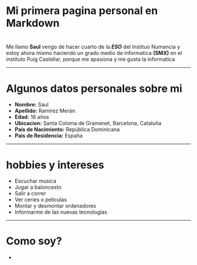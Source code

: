 # Mi primera pagina personal en Markdown
#
Me llamo **Saul** vengo de hacer cuarto de la ***ESO*** del Instituo Numancia y estoy ahora mismo haciendo un grado medio de informatica **(SMX)** en el instituto Puig Castellar, porque me apasiona y me gusta la informatica
___
# Algunos datos personales sobre mi
- **Nombre:** Saul
- **Apellido:** Ramírez Merán
- **Edad:** 16 años
- **Ubicacion:** Santa Coloma de Gramenet, Barcelona, Cataluña
- **Pais de Nacimiento:** República Dominicana
- **Pais de Residencia:** España
 ---
# hobbies y intereses
- Escuchar musica
- Jugar a baloncesto
- Salir a correr
- Ver ceries o peliculas
- Montar y desmontar ordenadores
- Informarme de las nuevas tecnologías
---
# Como soy?
- 

